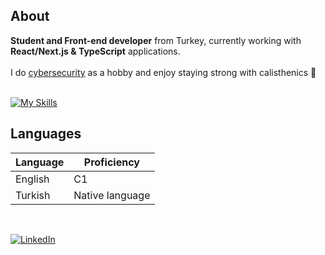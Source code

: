 ## About

<strong>Student and Front-end developer</strong> from Turkey, currently working with <strong>React/Next.js & TypeScript</strong> applications. <br> <br>
I do [cybersecurity](https://tryhackme.com/p/CTSZ) as a hobby and enjoy staying strong with calisthenics 🦾 <br> <br>

[![My Skills](https://skillicons.dev/icons?i=react,nextjs,ts,js,nodejs,redux,tailwindcss,styledcomponents,express)](https://skillicons.dev)

## Languages

| Language      | Proficiency                                                               |
| ------------- | ------------------------------------------------------------------------- |
| English       | C1                                                                        |
| Turkish       | Native language                                                           |

<br />

[![LinkedIn](https://img.shields.io/badge/LinkedIn-Connect-blue)](https://www.linkedin.com/in/caner-t%C3%BCys%C3%BCz-b130bb172/)
